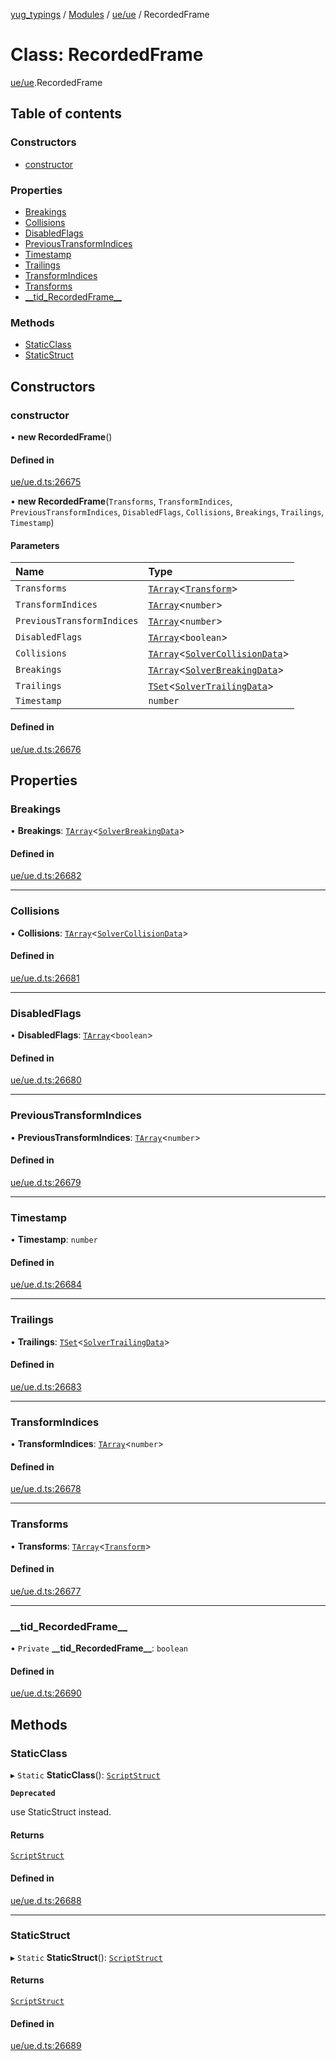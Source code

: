 [yug_typings](../README.md) / [Modules](../modules.md) / [ue/ue](../modules/ue_ue.md) / RecordedFrame

# Class: RecordedFrame

[ue/ue](../modules/ue_ue.md).RecordedFrame

## Table of contents

### Constructors

- [constructor](ue_ue.RecordedFrame.md#constructor)

### Properties

- [Breakings](ue_ue.RecordedFrame.md#breakings)
- [Collisions](ue_ue.RecordedFrame.md#collisions)
- [DisabledFlags](ue_ue.RecordedFrame.md#disabledflags)
- [PreviousTransformIndices](ue_ue.RecordedFrame.md#previoustransformindices)
- [Timestamp](ue_ue.RecordedFrame.md#timestamp)
- [Trailings](ue_ue.RecordedFrame.md#trailings)
- [TransformIndices](ue_ue.RecordedFrame.md#transformindices)
- [Transforms](ue_ue.RecordedFrame.md#transforms)
- [\_\_tid\_RecordedFrame\_\_](ue_ue.RecordedFrame.md#__tid_recordedframe__)

### Methods

- [StaticClass](ue_ue.RecordedFrame.md#staticclass)
- [StaticStruct](ue_ue.RecordedFrame.md#staticstruct)

## Constructors

### constructor

• **new RecordedFrame**()

#### Defined in

[ue/ue.d.ts:26675](https://github.com/YugMetaverse/yug_typings/blob/25cad34/ue/ue.d.ts#L26675)

• **new RecordedFrame**(`Transforms`, `TransformIndices`, `PreviousTransformIndices`, `DisabledFlags`, `Collisions`, `Breakings`, `Trailings`, `Timestamp`)

#### Parameters

| Name | Type |
| :------ | :------ |
| `Transforms` | [`TArray`](../interfaces/ue_puerts.TArray.md)<[`Transform`](ue_ue_s.Transform.md)\> |
| `TransformIndices` | [`TArray`](../interfaces/ue_puerts.TArray.md)<`number`\> |
| `PreviousTransformIndices` | [`TArray`](../interfaces/ue_puerts.TArray.md)<`number`\> |
| `DisabledFlags` | [`TArray`](../interfaces/ue_puerts.TArray.md)<`boolean`\> |
| `Collisions` | [`TArray`](../interfaces/ue_puerts.TArray.md)<[`SolverCollisionData`](ue_ue.SolverCollisionData.md)\> |
| `Breakings` | [`TArray`](../interfaces/ue_puerts.TArray.md)<[`SolverBreakingData`](ue_ue.SolverBreakingData.md)\> |
| `Trailings` | [`TSet`](../interfaces/ue_puerts.TSet.md)<[`SolverTrailingData`](ue_ue.SolverTrailingData.md)\> |
| `Timestamp` | `number` |

#### Defined in

[ue/ue.d.ts:26676](https://github.com/YugMetaverse/yug_typings/blob/25cad34/ue/ue.d.ts#L26676)

## Properties

### Breakings

• **Breakings**: [`TArray`](../interfaces/ue_puerts.TArray.md)<[`SolverBreakingData`](ue_ue.SolverBreakingData.md)\>

#### Defined in

[ue/ue.d.ts:26682](https://github.com/YugMetaverse/yug_typings/blob/25cad34/ue/ue.d.ts#L26682)

___

### Collisions

• **Collisions**: [`TArray`](../interfaces/ue_puerts.TArray.md)<[`SolverCollisionData`](ue_ue.SolverCollisionData.md)\>

#### Defined in

[ue/ue.d.ts:26681](https://github.com/YugMetaverse/yug_typings/blob/25cad34/ue/ue.d.ts#L26681)

___

### DisabledFlags

• **DisabledFlags**: [`TArray`](../interfaces/ue_puerts.TArray.md)<`boolean`\>

#### Defined in

[ue/ue.d.ts:26680](https://github.com/YugMetaverse/yug_typings/blob/25cad34/ue/ue.d.ts#L26680)

___

### PreviousTransformIndices

• **PreviousTransformIndices**: [`TArray`](../interfaces/ue_puerts.TArray.md)<`number`\>

#### Defined in

[ue/ue.d.ts:26679](https://github.com/YugMetaverse/yug_typings/blob/25cad34/ue/ue.d.ts#L26679)

___

### Timestamp

• **Timestamp**: `number`

#### Defined in

[ue/ue.d.ts:26684](https://github.com/YugMetaverse/yug_typings/blob/25cad34/ue/ue.d.ts#L26684)

___

### Trailings

• **Trailings**: [`TSet`](../interfaces/ue_puerts.TSet.md)<[`SolverTrailingData`](ue_ue.SolverTrailingData.md)\>

#### Defined in

[ue/ue.d.ts:26683](https://github.com/YugMetaverse/yug_typings/blob/25cad34/ue/ue.d.ts#L26683)

___

### TransformIndices

• **TransformIndices**: [`TArray`](../interfaces/ue_puerts.TArray.md)<`number`\>

#### Defined in

[ue/ue.d.ts:26678](https://github.com/YugMetaverse/yug_typings/blob/25cad34/ue/ue.d.ts#L26678)

___

### Transforms

• **Transforms**: [`TArray`](../interfaces/ue_puerts.TArray.md)<[`Transform`](ue_ue_s.Transform.md)\>

#### Defined in

[ue/ue.d.ts:26677](https://github.com/YugMetaverse/yug_typings/blob/25cad34/ue/ue.d.ts#L26677)

___

### \_\_tid\_RecordedFrame\_\_

• `Private` **\_\_tid\_RecordedFrame\_\_**: `boolean`

#### Defined in

[ue/ue.d.ts:26690](https://github.com/YugMetaverse/yug_typings/blob/25cad34/ue/ue.d.ts#L26690)

## Methods

### StaticClass

▸ `Static` **StaticClass**(): [`ScriptStruct`](ue_ue.ScriptStruct.md)

**`Deprecated`**

use StaticStruct instead.

#### Returns

[`ScriptStruct`](ue_ue.ScriptStruct.md)

#### Defined in

[ue/ue.d.ts:26688](https://github.com/YugMetaverse/yug_typings/blob/25cad34/ue/ue.d.ts#L26688)

___

### StaticStruct

▸ `Static` **StaticStruct**(): [`ScriptStruct`](ue_ue.ScriptStruct.md)

#### Returns

[`ScriptStruct`](ue_ue.ScriptStruct.md)

#### Defined in

[ue/ue.d.ts:26689](https://github.com/YugMetaverse/yug_typings/blob/25cad34/ue/ue.d.ts#L26689)
